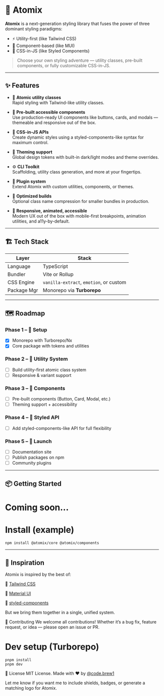 # 🧬 Atomix

**Atomix** is a next-generation styling library that fuses the power of three dominant styling paradigms:

- ⚡️ Utility-first (like Tailwind CSS)
- 🧱 Component-based (like MUI)
- 🎨 CSS-in-JS (like Styled Components)

> Choose your own styling adventure — utility classes, pre-built components, or fully customizable CSS-in-JS.

---

## ✨ Features

- 🔹 **Atomic utility classes**  
  Rapid styling with Tailwind-like utility classes.

- 🧩 **Pre-built accessible components**  
  Use production-ready UI components like buttons, cards, and modals — themeable and responsive out of the box.

- 🎯 **CSS-in-JS APIs**  
  Create dynamic styles using a styled-components-like syntax for maximum control.

- 🧠 **Theming support**  
  Global design tokens with built-in dark/light modes and theme overrides.

- ⚙️ **CLI Toolkit**  
  Scaffolding, utility class generation, and more at your fingertips.

- 🧩 **Plugin system**  
  Extend Atomix with custom utilities, components, or themes.

- 🧼 **Optimized builds**  
  Optional class name compression for smaller bundles in production.

- 📱 **Responsive, animated, accessible**  
  Modern UX out of the box with mobile-first breakpoints, animation utilities, and a11y-by-default.

---

## 🏗️ Tech Stack

| Layer        | Stack                                      |
|--------------|--------------------------------------------|
| Language     | TypeScript                                 |
| Bundler      | Vite or Rollup                             |
| CSS Engine   | `vanilla-extract`, `emotion`, or custom    |
| Package Mgr  | Monorepo via **Turborepo**                 |

---

## 🗺️ Roadmap

### Phase 1 – 🔧 Setup
- [x] Monorepo with Turborepo/Nx
- [x] Core package with tokens and utilities

### Phase 2 – 🎨 Utility System
- [ ] Build utility-first atomic class system
- [ ] Responsive & variant support

### Phase 3 – 🧩 Components
- [ ] Pre-built components (Button, Card, Modal, etc.)
- [ ] Theming support + accessibility

### Phase 4 – 💅 Styled API
- [ ] Add styled-components-like API for full flexibility

### Phase 5 – 🚀 Launch
- [ ] Documentation site
- [ ] Publish packages on npm
- [ ] Community plugins

---

## 📦 Getting Started

# Coming soon...

# Install (example)
```bash
npm install @atomix/core @atomix/components
```

---

## 🧠 Inspiration
Atomix is inspired by the best of:

💨 [Tailwind CSS](https://tailwindcss.com)

🧱 [Material UI](https://mui.com)

💅 [styled-components](https://styled-components.com)

But we bring them together in a single, unified system.

🤝 Contributing
We welcome all contributions! Whether it’s a bug fix, feature request, or idea — please open an issue or PR.

# Dev setup (Turborepo)
```
pnpm install
pnpm dev
```
📄 License
MIT License. Made with ❤️ by [@code.brew1](https://www.instagram.com/code.brew1/)

Let me know if you want me to include shields, badges, or generate a matching logo for Atomix.

